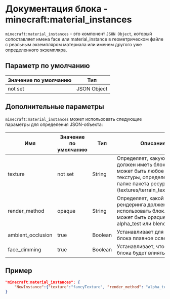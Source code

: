 # Документация блока - minecraft:material_instances

`minecraft:material_instances` - это компонент `JSON Object`, который сопоставляет имена face или material_instance в
геометрическом файле с реальным экземпляром материала или именем другого уже определенного экземпляра.

## Параметр по умолчанию

| Значение по умолчанию | Тип         |
|-----------------------|-------------|
| not set               | JSON Object |

## Дополнительные параметры

`minecraft:material_instances` может использовать следующие параметры для определения JSON-объекта:

| Имя               | Значение по умолчанию | Тип     | Описание                                                                                                                                               |
|-------------------|-----------------------|---------|--------------------------------------------------------------------------------------------------------------------------------------------------------|
| texture           | not set               | String  | Определяет, какую текстуру должен иметь блок. Это может быть любое имя текстуры, определенное в папке пакета ресурсов (textures/terrain_texture.json). |
| render_method     | opaque                | String  | Определяет, какой метод рендеринга должен использовать блок. Это может быть opaque, alpha_test или blend.                                              |
| ambient_occlusion | true                  | Boolean | Устанавливает для граней блока плавное освещение.                                                                                                      |
| face_dimming      | true                  | Boolean | Устанавливает, что на грани блока будет влиять свет.                                                                                                   |

## Пример

``` json
"minecraft:material_instances": {
    "NewInstance":{"texture":"fancyTexture", "render_method": "alpha_test"}
}
```
